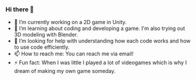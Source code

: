 ### Hi there 👋

- 🔭 I’m currently working on a 2D game in Unity.
- 🌱 I’m learning about coding and developing a game. I'm also trying out 3D modeling with Blender.
- 🤔 I’m looking for help with understanding how each code works and how to use code efficiently.
- 📫 How to reach me: You can reach me via email! 
- ⚡ Fun fact: When I was little I played a lot of videogames which is why I dream of making my own game someday.
